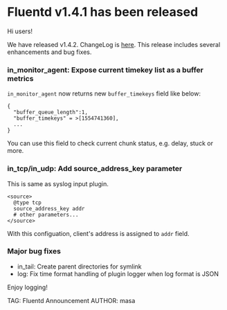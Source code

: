 # Fluentd v1.4.1 has been released

Hi users!

We have released v1.4.2. ChangeLog is [here](https://github.com/fluent/fluentd/blob/master/CHANGELOG.md).
This release includes several enhancements and bug fixes.

### in_monitor_agent: Expose current timekey list as a buffer metrics

`in_monitor_agent` now returns new `buffer_timekeys` field like below:

    {
      "buffer_queue_length":1,
      "buffer_timekeys" = >[1554741360],
      ...
    }

You can use this field to check current chunk status, e.g. delay, stuck or more.

### in_tcp/in_udp: Add source_address_key parameter

This is same as syslog input plugin.

    <source>
      @type tcp
      source_address_key addr
      # other parameters...
    </source>

With this configuation, client's address is assigned to `addr` field.

### Major bug fixes

* in_tail: Create parent directories for symlink
* log: Fix time format handling of plugin logger when log format is JSON

Enjoy logging!


TAG: Fluentd Announcement
AUTHOR: masa
